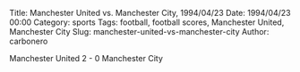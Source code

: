 Title: Manchester United vs. Manchester City, 1994/04/23
Date: 1994/04/23 00:00
Category: sports
Tags: football, football scores, Manchester United, Manchester City
Slug: manchester-united-vs-manchester-city
Author: carbonero


Manchester United 2 - 0 Manchester City
